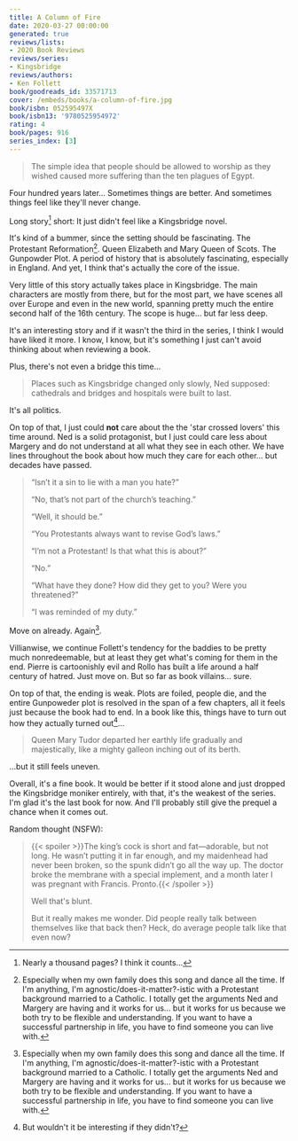 ```yaml
---
title: A Column of Fire
date: 2020-03-27 00:00:00
generated: true
reviews/lists:
- 2020 Book Reviews
reviews/series:
- Kingsbridge
reviews/authors:
- Ken Follett
book/goodreads_id: 33571713
cover: /embeds/books/a-column-of-fire.jpg
book/isbn: 052595497X
book/isbn13: '9780525954972'
rating: 4
book/pages: 916
series_index: [3]
---
```

> The simple idea that people should be allowed to worship as they wished caused more suffering than the ten plagues of Egypt.

Four hundred years later... Sometimes things are better. And sometimes things feel like they'll never change.  

<!--more-->

Long story[^heh] short: It just didn't feel like a Kingsbridge novel.  

It's kind of a bummer, since the setting should be fascinating. The Protestant Reformation[^family]. Queen Elizabeth and Mary Queen of Scots. The Gunpowder Plot. A period of history that is absolutely fascinating, especially in England. And yet, I think that's actually the core of the issue.  

Very little of this story actually takes place in Kingsbridge. The main characters are mostly from there, but for the most part, we have scenes all over Europe and even in the new world, spanning pretty much the entire second half of the 16th century. The scope is huge... but far less deep.  

It's an interesting story and if it wasn't the third in the series, I think I would have liked it more. I know, I know, but it's something I just can't avoid thinking about when reviewing a book.  

Plus, there's not even a bridge this time...  

> Places such as Kingsbridge changed only slowly, Ned supposed: cathedrals and bridges and hospitals were built to last.

It's all politics.  

On top of that, I just could **not** care about the the 'star crossed lovers' this time around. Ned is a solid protagonist, but I just could care less about Margery and do not understand at all what they see in each other. We have lines throughout the book about how much they care for each other... but decades have passed.  

>  “Isn’t it a sin to lie with a man you hate?”  
>
>  “No, that’s not part of the church’s teaching.”  
>
>  “Well, it should be.”  
>
>  “You Protestants always want to revise God’s laws.”  
>
>  “I’m not a Protestant! Is that what this is about?”  
>
>  “No.”  
>
>  “What have they done? How did they get to you? Were you threatened?”  
>
>  “I was reminded of my duty.”  

Move on already. Again[^family].  

Villianwise, we continue Follett's tendency for the baddies to be pretty much nonredeemable, but at least they get what's coming for them in the end. Pierre is cartoonishly evil and Rollo has built a life around a half century of hatred. Just move on. But so far as book villains... sure.  

On top of that, the ending is weak. Plots are foiled, people die, and the entire Gunpoweder plot is resolved in the span of a few chapters, all it feels just because the book had to end. In a book like this, things have to turn out how they actually turned out[^althistory]...  

> Queen Mary Tudor departed her earthly life gradually and majestically, like a mighty galleon inching out of its berth.

...but it still feels uneven.  

Overall, it's a fine book. It would be better if it stood alone and just dropped the Kingsbridge moniker entirely, with that, it's the weakest of the series. I'm glad it's the last book for now. And I'll probably still give the prequel a chance when it comes out.  

Random thought (NSFW):  

>  {{< spoiler >}}The king’s cock is short and fat—adorable, but not long. He wasn’t putting it in far enough, and my maidenhead had never been broken, so the spunk didn’t go all the way up. The doctor broke the membrane with a special implement, and a month later I was pregnant with Francis. Pronto.{{< /spoiler >}}  
>
>  Well that's blunt.  
>
>  But it really makes me wonder. Did people really talk between themselves like that back then? Heck, do average people talk like that even now?  

[^heh]: Nearly a thousand pages? I think it counts...  

[^family]: Especially when my own family does this song and dance all the time. If I'm anything, I'm agnostic/does-it-matter?-istic with a Protestant background married to a Catholic. I totally get the arguments Ned and Margery are having and it works for us... but it works for us because we both try to be flexible and understanding. If you want to have a successful partnership in life, you have to find someone you can live with.  

[^althistory]: But wouldn't it be interesting if they didn't?